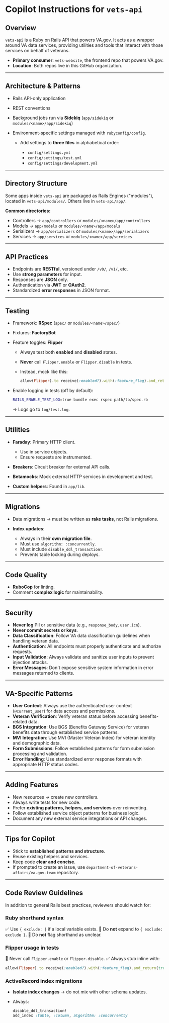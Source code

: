 <!-- These instructions give context for all Copilot chats within vets-api. The instructions you add to this file should be short, self-contained statements that add context or relevant information to supplement users' chat questions. Since vets-api is large, some instructions may not work. See docs: https://docs.github.com/en/copilot/customizing-copilot/adding-repository-custom-instructions-for-github-copilot#writing-effective-repository-custom-instructions -->
# Copilot Instructions for `vets-api`

## Overview

`vets-api` is a Ruby on Rails API that powers VA.gov.
It acts as a wrapper around VA data services, providing utilities and tools that interact with those services on behalf of veterans.

* **Primary consumer**: `vets-website`, the frontend repo that powers VA.gov.
* **Location**: Both repos live in this GitHub organization.

---

## Architecture & Patterns

* Rails API-only application
* REST conventions
* Background jobs run via **Sidekiq** (`app/sidekiq` or `modules/<name>/app/sidekiq`)
* Environment-specific settings managed with `rubyconfig/config`.

  * Add settings to **three files** in alphabetical order:

    * `config/settings.yml`
    * `config/settings/test.yml`
    * `config/settings/development.yml`

---

## Directory Structure

Some apps inside `vets-api` are packaged as Rails Engines ("modules"), located in `vets-api/modules/`. Others live in `vets-api/app/`.

**Common directories:**

* Controllers → `app/controllers` or `modules/<name>/app/controllers`
* Models → `app/models` or `modules/<name>/app/models`
* Serializers → `app/serializers` or `modules/<name>/app/serializers`
* Services → `app/services` or `modules/<name>/app/services`

---

## API Practices

* Endpoints are **RESTful**, versioned under `/v0/`, `/v1/`, etc.
* Use **strong parameters** for input.
* Responses are **JSON** only.
* Authentication via **JWT** or **OAuth2**.
* Standardized **error responses** in JSON format.

---

## Testing

* Framework: **RSpec** (`spec/` or `modules/<name>/spec/`)
* Fixtures: **FactoryBot**
* Feature toggles: **Flipper**

  * Always test both **enabled** and **disabled** states.
  * **Never** call `Flipper.enable` or `Flipper.disable` in tests.
  * Instead, mock like this:

    ```ruby
    allow(Flipper).to receive(:enabled?).with(:feature_flag).and_return(true)
    ```
* Enable logging in tests (off by default):

  ```bash
  RAILS_ENABLE_TEST_LOG=true bundle exec rspec path/to/spec.rb
  ```

  → Logs go to `log/test.log`.

---

## Utilities

* **Faraday**: Primary HTTP client.

  * Use in service objects.
  * Ensure requests are instrumented.
* **Breakers**: Circuit breaker for external API calls.
* **Betamocks**: Mock external HTTP services in development and test.
* **Custom helpers**: Found in `app/lib`.

---

## Migrations

* Data migrations → must be written as **rake tasks**, not Rails migrations.
* **Index updates**:

  * Always in their **own migration file**.
  * Must use `algorithm: :concurrently`.
  * Must include `disable_ddl_transaction!`.
  * Prevents table locking during deploys.

---

## Code Quality

* **RuboCop** for linting.
* Comment **complex logic** for maintainability.

---

## Security

* **Never log** PII or sensitive data (e.g., `response_body`, `user.icn`).
* **Never commit secrets or keys**.
* **Data Classification**: Follow VA data classification guidelines when handling veteran data.
* **Authentication**: All endpoints must properly authenticate and authorize requests.
* **Input Validation**: Always validate and sanitize user inputs to prevent injection attacks.
* **Error Messages**: Don't expose sensitive system information in error messages returned to clients.

---

## VA-Specific Patterns

* **User Context**: Always use the authenticated user context (`@current_user`) for data access and permissions.
* **Veteran Verification**: Verify veteran status before accessing benefits-related data.
* **BGS Integration**: Use BGS (Benefits Gateway Service) for veteran benefits data through established service patterns.
* **MVI Integration**: Use MVI (Master Veteran Index) for veteran identity and demographic data.
* **Form Submissions**: Follow established patterns for form submission processing and validation.
* **Error Handling**: Use standardized error response formats with appropriate HTTP status codes.

---

## Adding Features

* New resources → create new controllers.
* Always write tests for new code.
* Prefer **existing patterns, helpers, and services** over reinventing.
* Follow established service object patterns for business logic.
* Document any new external service integrations or API changes.

---

## Tips for Copilot

* Stick to **established patterns and structure**.
* Reuse existing helpers and services.
* Keep code **clear and concise**.
* If prompted to create an issue, use `department-of-veterans-affairs/va.gov-team` repository.

---

## Code Review Guidelines

In addition to general Rails best practices, reviewers should watch for:

### Ruby shorthand syntax

✅ Use `{ exclude: }` if a local variable exists.
🚫 Do **not** expand to `{ exclude: exclude }`.
🚫 Do **not** flag shorthand as unclear.

### Flipper usage in tests

🚫 Never call `Flipper.enable` or `Flipper.disable`.
✅ Always stub inline with:

```ruby
allow(Flipper).to receive(:enabled?).with(:feature_flag).and_return(true)
```

### ActiveRecord index migrations

* **Isolate index changes** → do not mix with other schema updates.
* Always:

  ```ruby
  disable_ddl_transaction!
  add_index :table, :column, algorithm: :concurrently
  ```